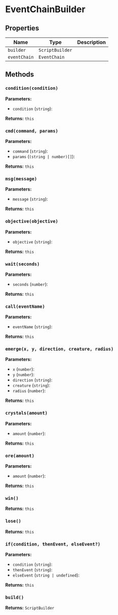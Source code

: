 # EventChainBuilder

## Properties

| Name | Type | Description |
|------|------|-------------|
| `builder` | `ScriptBuilder` |  |
| `eventChain` | `EventChain` |  |

## Methods

### `condition(condition)`

**Parameters:**

- `condition` (`string`): 

**Returns:** `this`

### `cmd(command, params)`

**Parameters:**

- `command` (`string`): 
- `params` (`(string | number)[]`): 

**Returns:** `this`

### `msg(message)`

**Parameters:**

- `message` (`string`): 

**Returns:** `this`

### `objective(objective)`

**Parameters:**

- `objective` (`string`): 

**Returns:** `this`

### `wait(seconds)`

**Parameters:**

- `seconds` (`number`): 

**Returns:** `this`

### `call(eventName)`

**Parameters:**

- `eventName` (`string`): 

**Returns:** `this`

### `emerge(x, y, direction, creature, radius)`

**Parameters:**

- `x` (`number`): 
- `y` (`number`): 
- `direction` (`string`): 
- `creature` (`string`): 
- `radius` (`number`): 

**Returns:** `this`

### `crystals(amount)`

**Parameters:**

- `amount` (`number`): 

**Returns:** `this`

### `ore(amount)`

**Parameters:**

- `amount` (`number`): 

**Returns:** `this`

### `win()`

**Returns:** `this`

### `lose()`

**Returns:** `this`

### `if(condition, thenEvent, elseEvent?)`

**Parameters:**

- `condition` (`string`): 
- `thenEvent` (`string`): 
- `elseEvent` (`string | undefined`): 

**Returns:** `this`

### `build()`

**Returns:** `ScriptBuilder`

